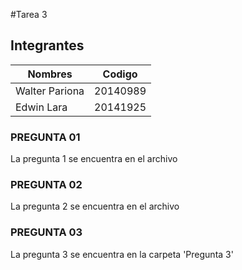 #Tarea 3

## Integrantes

| Nombres       | Codigo          | 
| ------------- |:-------------:| 
| Walter Pariona     | 20140989 |
| Edwin Lara     | 20141925 | 

### PREGUNTA 01

La pregunta 1 se encuentra en el archivo 

### PREGUNTA 02

La pregunta 2 se encuentra en  el archivo 

### PREGUNTA 03

La pregunta 3 se encuentra en la carpeta 'Pregunta 3'


